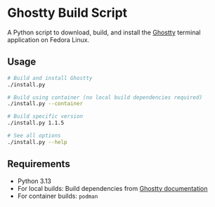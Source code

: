 # Ghostty Build Script

A Python script to download, build, and install the [Ghostty](https://ghostty.org) terminal application on Fedora Linux.

## Usage

```bash
# Build and install Ghostty
./install.py

# Build using container (no local build dependencies required)
./install.py --container

# Build specific version
./install.py 1.1.5

# See all options
./install.py --help
```

## Requirements

- Python 3.13
- For local builds: Build dependencies from [Ghostty documentation](https://ghostty.org/docs/install/build#fedora)
- For container builds: `podman`
